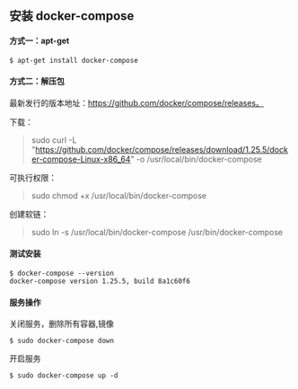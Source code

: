 ## 安装 docker-compose

#### 方式一：apt-get

```shell
$ apt-get install docker-compose
```

#### 方式二：解压包

最新发行的版本地址：https://github.com/docker/compose/releases。

下载：

> sudo curl -L "https://github.com/docker/compose/releases/download/1.25.5/docker-compose-Linux-x86_64" -o /usr/local/bin/docker-compose

可执行权限：

> sudo chmod +x /usr/local/bin/docker-compose

创建软链：

> sudo ln -s /usr/local/bin/docker-compose /usr/bin/docker-compose

#### 测试安装

```
$ docker-compose --version
docker-compose version 1.25.5, build 8a1c60f6
```

#### 服务操作

关闭服务，删除所有容器,镜像

```shell
$ sudo docker-compose down
```

开启服务

```shell
$ sudo docker-compose up -d
```

